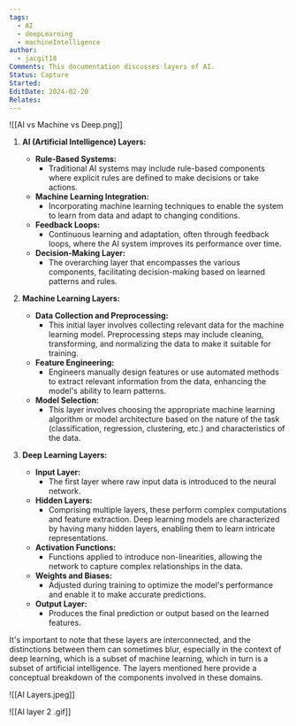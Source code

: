 ```yaml
---
tags:
  - AI
  - deepLearning
  - machineIntelligence
author:
  - jacgit18
Comments: This documentation discusses layers of AI.
Status: Capture
Started: 
EditDate: 2024-02-20
Relates:
---
```

![[AI vs Machine vs Deep.png]]

1. **AI (Artificial Intelligence) Layers:**
   - **Rule-Based Systems:**
     - Traditional AI systems may include rule-based components where explicit rules are defined to make decisions or take actions.
   - **Machine Learning Integration:**
     - Incorporating machine learning techniques to enable the system to learn from data and adapt to changing conditions.
   - **Feedback Loops:**
     - Continuous learning and adaptation, often through feedback loops, where the AI system improves its performance over time.
   - **Decision-Making Layer:**
     - The overarching layer that encompasses the various components, facilitating decision-making based on learned patterns and rules.

2. **Machine Learning Layers:**
   - **Data Collection and Preprocessing:**
     - This initial layer involves collecting relevant data for the machine learning model. Preprocessing steps may include cleaning, transforming, and normalizing the data to make it suitable for training.
   - **Feature Engineering:**
     - Engineers manually design features or use automated methods to extract relevant information from the data, enhancing the model's ability to learn patterns.
   - **Model Selection:**
     - This layer involves choosing the appropriate machine learning algorithm or model architecture based on the nature of the task (classification, regression, clustering, etc.) and characteristics of the data.

3. **Deep Learning Layers:**
   - **Input Layer:**
     - The first layer where raw input data is introduced to the neural network.
   - **Hidden Layers:**
     - Comprising multiple layers, these perform complex computations and feature extraction. Deep learning models are characterized by having many hidden layers, enabling them to learn intricate representations.
   - **Activation Functions:**
     - Functions applied to introduce non-linearities, allowing the network to capture complex relationships in the data.
   - **Weights and Biases:**
     - Adjusted during training to optimize the model's performance and enable it to make accurate predictions.
   - **Output Layer:**
     - Produces the final prediction or output based on the learned features.

It's important to note that these layers are interconnected, and the distinctions between them can sometimes blur, especially in the context of deep learning, which is a subset of machine learning, which in turn is a subset of artificial intelligence. The layers mentioned here provide a conceptual breakdown of the components involved in these domains.

![[AI Layers.jpeg]]

![[AI layer 2 .gif]]
